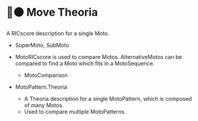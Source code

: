 # 🔷🟠 Move Theoria

A RICscore description for a single Moto.

- SuperMoto, SubMoto

- MotoRICscore is used to compare Motos. AlternativeMotos can be compared to find a Moto which fits in a MotoSequence.
    - MotoComparison

- MotoPattern.Theoria
    - A Theoria description for a single MotoPattern, which is composed of many Motos.
    - Used to compare multiple MotoPatterns.
